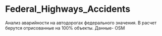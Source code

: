 # Federal_Highways_Accidents
 Анализ аварийности на автодорогах федерального значения. В расчет берутся отрисованные на 100% объекты. Данные- OSM
